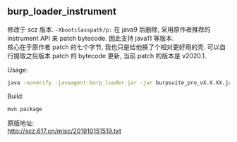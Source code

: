 ## burp_loader_instrument

修改于 scz 版本. `-Xbootclasspath/p:` 在 java9 后删除, 采用原作者推荐的 instrument API 来 patch bytecode. 因此支持 java11 等版本.  
核心在于原作者 patch 的七个字节, 我也只是给他换了个相对更好用的壳. 可以自行提取之后版本 patch 的 bytecode 更新, 当前 patch 的版本是 v2020.1.

Usage:
```sh
java -noverify -javaagent:burp_loader.jar -jar burpsuite_pro_vX.X.XX.jar
```

Build:
```
mvn package
```

原版地址:  
http://scz.617.cn/misc/201910151519.txt
